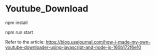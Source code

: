 # Youtube_Download

npm install

npm run start


Refer to the article: https://blog.usejournal.com/how-i-made-my-own-youtube-downloader-using-javascript-and-node-js-160b172f6e10

